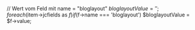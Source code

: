 


// Wert vom Feld mit name = "bloglayout"
$bloglayoutValue = '';
foreach ($item->jcfields as $f) if ($f->name === 'bloglayout') $bloglayoutValue = $f->value;
